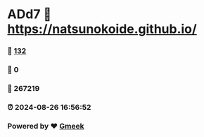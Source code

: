 # ADd7 :link: https://natsunokoide.github.io/ 
### :page_facing_up: [132](https://natsunokoide.github.io//tag.html) 
### :speech_balloon: 0 
### :hibiscus: 267219 
### :alarm_clock: 2024-08-26 16:56:52 
### Powered by :heart: [Gmeek](https://github.com/Meekdai/Gmeek)

